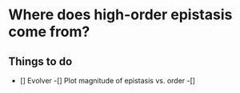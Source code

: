 # Where does high-order epistasis come from?


## Things to do

- [] Evolver
-[] Plot magnitude of epistasis vs. order
-[] 